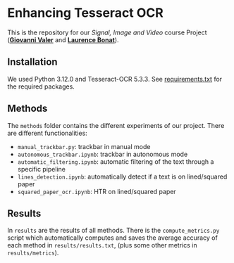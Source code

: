 # Enhancing Tesseract OCR
This is the repository for our _Signal, Image and Video_ course Project ([**Giovanni Valer**](https://github.com/jo-valer) and [**Laurence Bonat**](https://github.com/blauer4)).

## Installation
We used Python 3.12.0 and Tesseract-OCR 5.3.3. See <a href="https://github.com/jo-valer/tesseract-ocr-enhanced/blob/main/requirements.txt">requirements.txt</a> for the required packages.

## Methods
The `methods` folder contains the different experiments of our project.
There are different functionalities:
- `manual_trackbar.py`: trackbar in manual mode
- `autonomous_trackbar.ipynb`: trackbar in autonomous mode
- `automatic_filtering.ipynb`: automatic filtering of the text through a specific pipeline
- `lines_detection.ipynb`: automatically detect if a text is on lined/squared paper
- `squared_paper_ocr.ipynb`: HTR on lined/squared paper

## Results
In `results` are the results of all methods.
There is the `compute_metrics.py` script which automatically computes and saves the average accuracy of each method in `results/results.txt`, (plus some other metrics in `results/metrics`).
